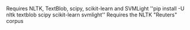 Requires NLTK, TextBlob, scipy, scikit-learn and SVMLight
''pip install -U nltk textblob scipy scikit-learn svmlight''
Requires the NLTK "Reuters" corpus